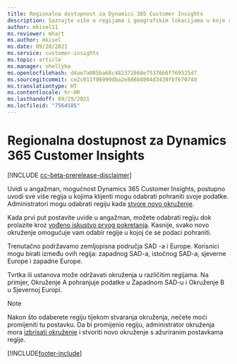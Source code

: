 ```yaml
---
title: Regionalna dostupnost za Dynamics 365 Customer Insights
description: Saznajte više o regijama i geografskim lokacijama u koje se usluga uvodi.
author: mkisel11
ms.reviewer: mhart
ms.author: mkisel
ms.date: 09/28/2021
ms.service: customer-insights
ms.topic: article
ms.manager: shellyha
ms.openlocfilehash: d4ae7a085ba68c482372868e75376b6f769325d7
ms.sourcegitcommit: ce2c011f06999dba2e886b8804d3439fbf67074d
ms.translationtype: HT
ms.contentlocale: hr-HR
ms.lasthandoff: 09/29/2021
ms.locfileid: "7564585"
---
```

# <a name="regional-availability-for-dynamics-365-customer-insights"></a>Regionalna dostupnost za Dynamics 365 Customer Insights

[!INCLUDE [cc-beta-prerelease-disclaimer](includes/cc-beta-prerelease-disclaimer.md)]

Uvidi u angažman, mogućnost Dynamics 365 Customer Insights, postupno uvodi sve više regija u kojima klijenti mogu odabrati pohraniti svoje podatke. Administratori mogu odabrati regiju kada [stvore novo okruženje](manage-environments-workspaces.md#create-an-environment). 

Kada prvi put postavite uvide u angažman, možete odabrati regiju dok prolazite kroz [vođeno iskustvo prvog pokretanja](quickstart.md). Kasnije, svako novo okruženje omogućuje vam odabir regije u kojoj će se podaci pohraniti.

Trenutačno podržavamo zemljopisna područja SAD -a i Europe. Korisnici mogu birati između ovih regija: zapadnog SAD-a, istočnog SAD-a, sjeverne Europe i zapadne Europe.

Tvrtka ili ustanova može održavati okruženja u različitim regijama. Na primjer, Okruženje A pohranjuje podatke u Zapadnom SAD-u i Okruženje B u Sjevernoj Europi.

> [!NOTE]
> Nakon što odaberete regiju tijekom stvaranja okruženja, nećete moći promijeniti tu postavku. Da bi promijenio regiju, administrator okruženja mora [izbrisati okruženje](manage-environments-workspaces.md#delete-an-environment) i stvoriti novo okruženje s ažuriranim postavkama regije.


[!INCLUDE[footer-include](../includes/footer-banner.md)]

